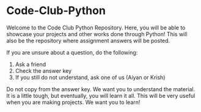 # Code-Club-Python

Welcome to the Code Club Python Repository. Here, you will be able to showcase your projects and other works done through Python! This will also be the repository where assignment answers will be posted. 

If you are unsure about a question, do the following:
1. Ask a friend
2. Check the answer key
3. If you still do not understand, ask one of us (Aiyan or Krish)

Do not copy from the answer key. We want you to understand the material. It is a little tough, but eventually, you will learn it all. This will be very useful when you are making projects. We want you to learn!
